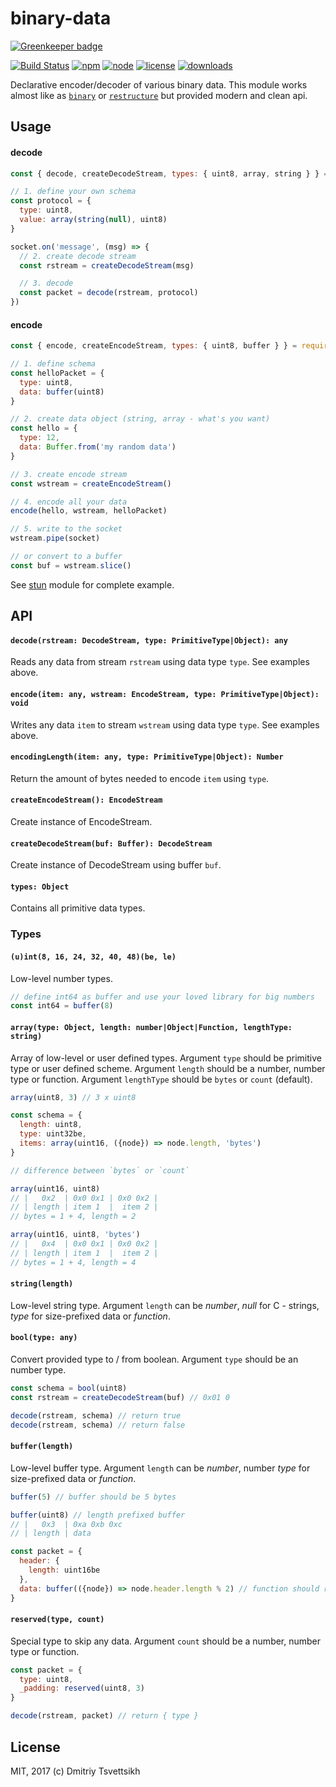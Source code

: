 # binary-data

[![Greenkeeper badge](https://badges.greenkeeper.io/reklatsmasters/binary-data.svg)](https://greenkeeper.io/)

[![Build Status](https://travis-ci.org/reklatsmasters/binary-data.svg?branch=master)](https://travis-ci.org/reklatsmasters/binary-data)
[![npm](https://img.shields.io/npm/v/binary-data.svg)](https://npmjs.org/package/binary-data)
[![node](https://img.shields.io/node/v/binary-data.svg)](https://npmjs.org/package/binary-data)
[![license](https://img.shields.io/npm/l/binary-data.svg)](https://npmjs.org/package/binary-data)
[![downloads](https://img.shields.io/npm/dm/binary-data.svg)](https://npmjs.org/package/binary-data)

Declarative encoder/decoder of various binary data. This module works almost like as [`binary`](https://www.npmjs.com/package/binary) or [`restructure`](https://www.npmjs.com/package/restructure) but provided modern and clean api.

## Usage

#### decode

```js
const { decode, createDecodeStream, types: { uint8, array, string } } = require('binary-data')

// 1. define your own schema
const protocol = {
  type: uint8,
  value: array(string(null), uint8)
}

socket.on('message', (msg) => {
  // 2. create decode stream
  const rstream = createDecodeStream(msg)

  // 3. decode
  const packet = decode(rstream, protocol)
})
```

#### encode

```js
const { encode, createEncodeStream, types: { uint8, buffer } } = require('binary-data')

// 1. define schema
const helloPacket = {
  type: uint8,
  data: buffer(uint8)
}

// 2. create data object (string, array - what's you want)
const hello = {
  type: 12,
  data: Buffer.from('my random data')
}

// 3. create encode stream
const wstream = createEncodeStream()

// 4. encode all your data
encode(hello, wstream, helloPacket)

// 5. write to the socket
wstream.pipe(socket)

// or convert to a buffer
const buf = wstream.slice()
```

See [stun](https://github.com/reklatsmasters/stun) module for complete example.

## API

#### `decode(rstream: DecodeStream, type: PrimitiveType|Object): any`

Reads any data from stream `rstream` using data type `type`. See examples above.

#### `encode(item: any, wstream: EncodeStream, type: PrimitiveType|Object): void`

Writes any data `item` to stream `wstream` using data type `type`. See examples above.

#### `encodingLength(item: any, type: PrimitiveType|Object): Number`

Return the amount of bytes needed to encode `item` using `type`.

#### `createEncodeStream(): EncodeStream`

Create instance of EncodeStream.

#### `createDecodeStream(buf: Buffer): DecodeStream`

Create instance of DecodeStream using buffer `buf`.

#### `types: Object`

Contains all primitive data types.

### Types

#### `(u)int(8, 16, 24, 32, 40, 48)(be, le)`

Low-level number types.

```js
// define int64 as buffer and use your loved library for big numbers
const int64 = buffer(8)
```

#### `array(type: Object, length: number|Object|Function, lengthType: string)`

Array of low-level or user defined types. Argument `type` should be primitive type or user defined scheme. Argument `length` should be a number, number type or function. Argument `lengthType` should be `bytes` or `count` (default).

```js
array(uint8, 3) // 3 x uint8

const schema = {
  length: uint8,
  type: uint32be,
  items: array(uint16, ({node}) => node.length, 'bytes')
}

// difference between `bytes` or `count`

array(uint16, uint8)
// |   0x2  | 0x0 0x1 | 0x0 0x2 |
// | length | item 1  |  item 2 |
// bytes = 1 + 4, length = 2

array(uint16, uint8, 'bytes')
// |   0x4  | 0x0 0x1 | 0x0 0x2 |
// | length | item 1  |  item 2 |
// bytes = 1 + 4, length = 4
```

#### `string(length)`

Low-level string type. Argument `length` can be _number_, _null_ for C - strings, _type_ for size-prefixed data or _function_.

#### `bool(type: any)`

Convert provided type to / from boolean. Argument `type` should be an number type.

```js
const schema = bool(uint8)
const rstream = createDecodeStream(buf) // 0x01 0

decode(rstream, schema) // return true
decode(rstream, schema) // return false
```

#### `buffer(length)`

Low-level buffer type. Argument `length` can be _number_, number _type_ for size-prefixed data or _function_.

```js
buffer(5) // buffer should be 5 bytes

buffer(uint8) // length prefixed buffer
// |   0x3  | 0xa 0xb 0xc
// | length | data

const packet = {
  header: {
    length: uint16be
  },
  data: buffer(({node}) => node.header.length % 2) // function should return actual length
}
```

#### `reserved(type, count)`

Special type to skip any data. Argument `count` should be a number, number type or function.

```js
const packet = {
  type: uint8,
  _padding: reserved(uint8, 3)
}

decode(rstream, packet) // return { type }
```

## License

MIT, 2017 (c) Dmitriy Tsvettsikh
